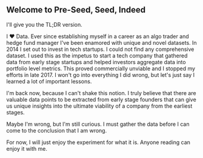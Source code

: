 ## Welcome to Pre-Seed, Seed, Indeed

I'll give you the TL;DR version.

I ❤️ Data.  Ever since establishing myself in a career as an algo trader and hedge fund manager I've been enamored
with unique and novel datasets.  In 2014 I set out to invest in tech startups.  I could not find any comprehensive dataset.
I used this as the impetus to start a tech company that gathered data from early stage startups and helped investors 
aggregate data into portfolio level metrics.  This proved commercially unviable and I stopped my efforts in late 2017.
I won't go into everything I did wrong, but let's just say I learned a lot of important lessons.

I'm back now, because I can't shake this notion.  I truly believe that there are valuable data points to be extracted from
early stage founders that can give us unique insights into the ultimate viability of a company from the earliest stages.

Maybe I'm wrong, but I'm still curious.  I must gather the data before I can come to the conclusion that I am wrong.

For now, I will just enjoy the experiment for what it is.  Anyone reading can enjoy it with me.
